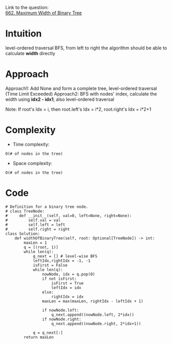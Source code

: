 Link to the question:</br>
[662. Maximum Width of Binary Tree](https://leetcode.com/problems/maximum-width-of-binary-tree/)

# Intuition
<!-- Describe your first thoughts on how to solve this problem. -->
level-ordered traversal BFS, from left to right
the algorithm should be able to calculate **width** directly

# Approach
<!-- Describe your approach to solving the problem. -->
Approach1: Add None and form a complete tree, level-ordered traversal (Time Limit Exceeded)
Approach2: BFS with nodes' index, calculate the width using **idx2 - idx1**, also level-ordered traversal

Note: If root's Idx = i, then root.left's Idx = i\*2, root.right's Idx = i\*2+1

# Complexity
- Time complexity:
<!-- Add your time complexity here, e.g. $$O(n)$$ -->
    O(# of nodes in the tree)

- Space complexity:
<!-- Add your space complexity here, e.g. $$O(n)$$ -->
    O(# of nodes in the tree)

# Code
```python3
# Definition for a binary tree node.
# class TreeNode:
#     def __init__(self, val=0, left=None, right=None):
#         self.val = val
#         self.left = left
#         self.right = right
class Solution:
    def widthOfBinaryTree(self, root: Optional[TreeNode]) -> int:
        maxLen = 1
        q = [(root, 1)]
        while len(q):
            q_next = [] # level-wise BFS
            leftIdx,rightIdx = -1, -1
            isFirst = False
            while len(q):
                nowNode, idx = q.pop(0)
                if not isFirst:
                    isFirst = True
                    leftIdx = idx
                else:
                    rightIdx = idx
                maxLen = max(maxLen, rightIdx - leftIdx + 1)

                if nowNode.left:
                    q_next.append((nowNode.left, 2*idx))
                if nowNode.right:
                    q_next.append((nowNode.right, 2*idx+1))
                
            q = q_next[:]
        return maxLen


```